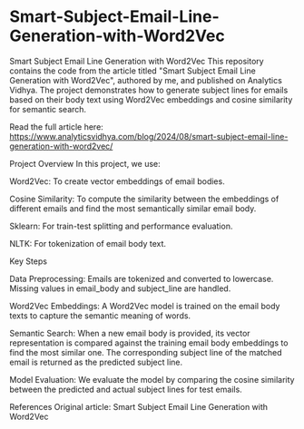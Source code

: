 # Smart-Subject-Email-Line-Generation-with-Word2Vec
Smart Subject Email Line Generation with Word2Vec
This repository contains the code from the article titled "Smart Subject Email Line Generation with Word2Vec", authored by me, and published on Analytics Vidhya. The project demonstrates how to generate subject lines for emails based on their body text using Word2Vec embeddings and cosine similarity for semantic search.

Read the full article here: https://www.analyticsvidhya.com/blog/2024/08/smart-subject-email-line-generation-with-word2vec/

Project Overview
In this project, we use:

Word2Vec: To create vector embeddings of email bodies.

Cosine Similarity: To compute the similarity between the embeddings of different emails and find the most semantically similar email body.

Sklearn: For train-test splitting and performance evaluation.

NLTK: For tokenization of email body text.

Key Steps

Data Preprocessing: Emails are tokenized and converted to lowercase. Missing values in email_body and subject_line are handled.

Word2Vec Embeddings: A Word2Vec model is trained on the email body texts to capture the semantic meaning of words.

Semantic Search: When a new email body is provided, its vector representation is compared against the training email body embeddings to find the most similar one. The corresponding subject line of the matched email is returned as the predicted subject line.

Model Evaluation: We evaluate the model by comparing the cosine similarity between the predicted and actual subject lines for test emails.

References
Original article: Smart Subject Email Line Generation with Word2Vec
